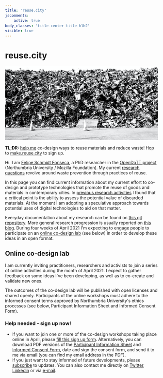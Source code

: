 ```yaml
---
title: 'reuse.city'
jscomments:
    active: true
body_classes: 'title-center title-h1h2'
visible: true
---
```

# reuse.city

![Bin it!](reuse-city.jpg)

**TL;DR:** [help me](#help) co-design ways to reuse materials and reduce waste! Hop to [make.reuse.city](https://make.reuse.city) to sign up.

Hi. I am [Felipe Schmidt Fonseca](https://is.efeefe.me), a PhD researcher in the [OpenDoTT project](https://opendott.org) (Northumbria University / Mozilla Foundation). My current [research questions](https://is.efeefe.me/opendott/questions) revolve around waste prevention through practices of reuse.

In this page you can find current information about my current effort to co-design and prototype technologies that promote the reuse of goods and materials in contemporary cities. In [previous research activities](../opendott/upgrade) I found that a critical point is the ability to assess the potential value of discarded materials. At the moment I am adopting a speculative approach towards potential uses of digital technologies to aid on that matter.

Everyday documentation about my research can be found on [this git repository](https://github.com/opendott-smartcities/II/). More general research progression is usually reported on [this blog](https://is.efeefe.me/opendott). During four weeks of April 2021 I'm expecting to engage people to participate on an [online co-design lab](https://make.reuse.city) (see below) in order to develop these ideas in an open format.

## Online co-design lab

I am currently inviting practitioners, researchers and activists to join a series of online activities during the month of April 2021. I expect to gather feedback on some ideas I've been developing, as well as to co-create and validate new ones.

The outcomes of the co-design lab will be published with open licenses and shared openly. Participants of the online workshops must adhere to the informed consent terms approved by Northumbria University's ethics processes (see below, Participant Information Sheet and Informed Consent Form).

<a id="help"></a>

### Help needed - sign up now!

- If you want to join one or more of the co-design workshops taking place online in April, please [fill this sign up form](https://forms.gle/rat12rsPstvg89aX9). Alternatively, you can download PDF versions of the [Participant Information Sheet](participant-information.pdf) and [Informed Consent Form](consent-form.pdf), date and sign the consent form, and send it to me via email (you can find my email address in the PDF).
- If you just want to stay informed of future developments, please [subscribe](https://make.reuse.city/#subscribe) to updates. You can also contact me directly on [Twitter](https://twitter.com/efeefe), [Linkedin](https://www.linkedin.com/in/felipefonseca/) or via [e-mail](mailto:5wbi948e9@relay.firefox.com).
